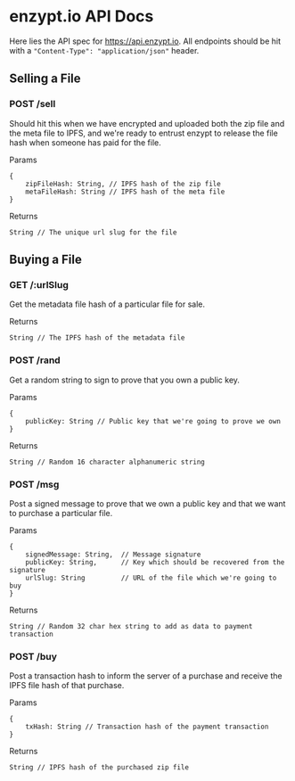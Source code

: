 # enzypt.io API Docs

Here lies the API spec for https://api.enzypt.io. All endpoints should be hit with a `"Content-Type": "application/json"` header.

## Selling a File

### POST /sell

Should hit this when we have encrypted and uploaded both the zip file and the meta file to IPFS, and we're ready to entrust enzypt to release the file hash when someone has paid for the file.

Params
```
{
    zipFileHash: String, // IPFS hash of the zip file
    metaFileHash: String // IPFS hash of the meta file
}
```

Returns
```
String // The unique url slug for the file
```

## Buying a File

### GET /:urlSlug

Get the metadata file hash of a particular file for sale.

Returns
```
String // The IPFS hash of the metadata file
```

### POST /rand

Get a random string to sign to prove that you own a public key.

Params
```
{
    publicKey: String // Public key that we're going to prove we own
}
```

Returns
```
String // Random 16 character alphanumeric string
```

### POST /msg

Post a signed message to prove that we own a public key and that we want to purchase a particular file.

Params
```
{
    signedMessage: String,  // Message signature
    publicKey: String,      // Key which should be recovered from the signature
    urlSlug: String         // URL of the file which we're going to buy
}
```

Returns
```
String // Random 32 char hex string to add as data to payment transaction
```

### POST /buy

Post a transaction hash to inform the server of a purchase and receive the IPFS file hash of that purchase.

Params
```
{
    txHash: String // Transaction hash of the payment transaction
}
```

Returns
```
String // IPFS hash of the purchased zip file
```


